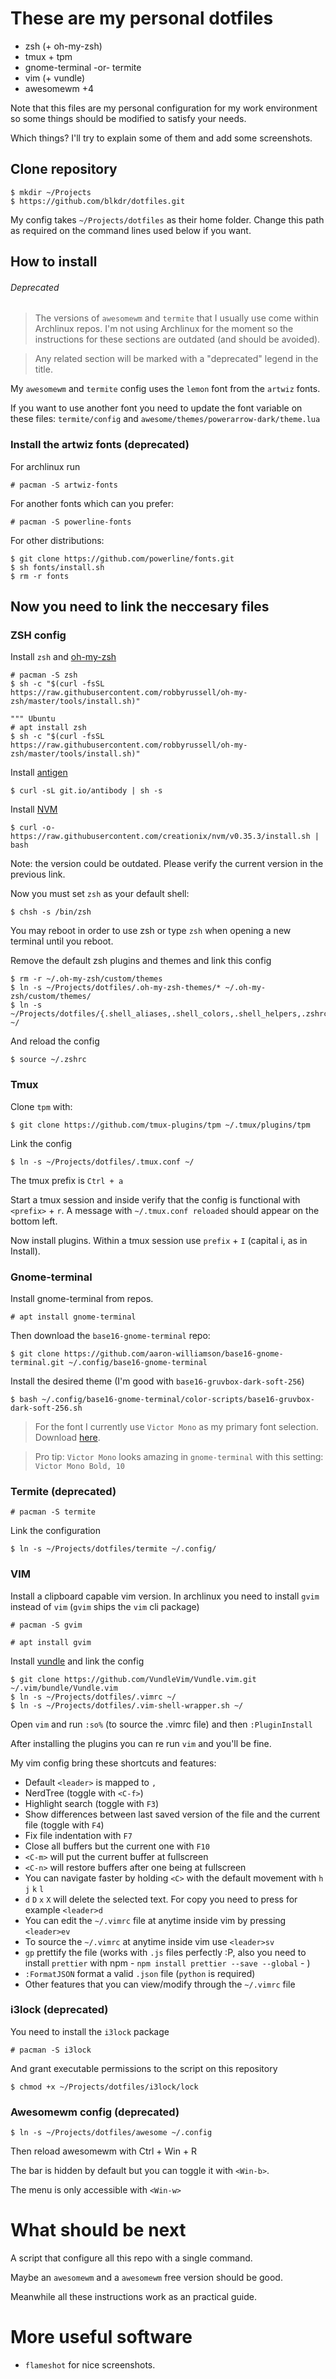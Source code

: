 # These are my personal dotfiles

* zsh (+ oh-my-zsh)
* tmux + tpm
* gnome-terminal -or- termite
* vim (+ vundle)
* awesomewm +4

Note that this files are my personal configuration for my work environment so some things should be modified to satisfy your needs.

Which things? I'll try to explain some of them and add some screenshots.

## Clone repository

```
$ mkdir ~/Projects
$ https://github.com/blkdr/dotfiles.git
```

My config takes `~/Projects/dotfiles` as their home folder. Change this path as required on the command lines used below if you want.

## How to install

###### Deprecated

> The versions of `awesomewm` and `termite` that I usually use come within Archlinux repos. I'm not using Archlinux for the moment so the instructions for these sections are outdated (and should be avoided).

> Any related section will be marked with a "deprecated" legend in the title.

My `awesomewm` and `termite` config uses the `lemon` font from the `artwiz` fonts.

If you want to use another font you need to update the font variable on these files: `termite/config` and `awesome/themes/powerarrow-dark/theme.lua`

### Install the artwiz fonts (deprecated)

For archlinux run

```
# pacman -S artwiz-fonts
```

For another fonts which can you prefer:

```
# pacman -S powerline-fonts
```

For other distributions:

```
$ git clone https://github.com/powerline/fonts.git
$ sh fonts/install.sh
$ rm -r fonts
```

## Now you need to link the neccesary files

### ZSH config

Install `zsh` and [oh-my-zsh](https://github.com/robbyrussell/oh-my-zsh)

```
# pacman -S zsh
$ sh -c "$(curl -fsSL https://raw.githubusercontent.com/robbyrussell/oh-my-zsh/master/tools/install.sh)"
```

```
""" Ubuntu
# apt install zsh
$ sh -c "$(curl -fsSL https://raw.githubusercontent.com/robbyrussell/oh-my-zsh/master/tools/install.sh)"
```

Install [antigen](https://getantibody.github.io/install/)

```
$ curl -sL git.io/antibody | sh -s
```

Install [NVM](https://github.com/creationix/nvm#install-script)

```
$ curl -o- https://raw.githubusercontent.com/creationix/nvm/v0.35.3/install.sh | bash
```
Note: the version could be outdated. Please verify the current version in the previous link.

Now you must set `zsh` as your default shell:

```
$ chsh -s /bin/zsh
```

You may reboot in order to use zsh or type `zsh` when opening a new terminal until you reboot.

Remove the default zsh plugins and themes and link this config

```
$ rm -r ~/.oh-my-zsh/custom/themes
$ ln -s ~/Projects/dotfiles/.oh-my-zsh-themes/* ~/.oh-my-zsh/custom/themes/
$ ln -s ~/Projects/dotfiles/{.shell_aliases,.shell_colors,.shell_helpers,.zshrc} ~/
```

And reload the config

```
$ source ~/.zshrc
```

### Tmux

Clone `tpm` with:

```
$ git clone https://github.com/tmux-plugins/tpm ~/.tmux/plugins/tpm
```

Link the config

```
$ ln -s ~/Projects/dotfiles/.tmux.conf ~/
```

The tmux prefix is `Ctrl + a`

Start a tmux session and inside verify that the config is functional with `<prefix>` + `r`. A message with `~/.tmux.conf reloaded` should appear on the bottom left.

Now install plugins. Within a tmux session use `prefix` + `I` (capital i, as in Install).

### Gnome-terminal

Install gnome-terminal from repos.

```
# apt install gnome-terminal
```

Then download the `base16-gnome-terminal` repo:

```
$ git clone https://github.com/aaron-williamson/base16-gnome-terminal.git ~/.config/base16-gnome-terminal
```

Install the desired theme (I'm good with `base16-gruvbox-dark-soft-256`)

```
$ bash ~/.config/base16-gnome-terminal/color-scripts/base16-gruvbox-dark-soft-256.sh
```

> For the font I currently use `Victor Mono` as my primary font selection. Download [here](https://rubjo.github.io/victor-mono/).

> Pro tip: `Victor Mono` looks amazing in `gnome-terminal` with this setting: `Victor Mono Bold, 10`

### Termite (deprecated)

```
# pacman -S termite
```

Link the configuration

```
$ ln -s ~/Projects/dotfiles/termite ~/.config/
```

### VIM

Install a clipboard capable vim version. In archlinux you need to install `gvim` instead of `vim` (`gvim` ships the `vim` cli package)

```
# pacman -S gvim
```

```
# apt install gvim
```

Install [vundle](https://github.com/VundleVim/Vundle.vim) and link the config

```
$ git clone https://github.com/VundleVim/Vundle.vim.git ~/.vim/bundle/Vundle.vim
$ ln -s ~/Projects/dotfiles/.vimrc ~/
$ ln -s ~/Projects/dotfiles/.vim-shell-wrapper.sh ~/
```

Open `vim` and run `:so%` (to source the .vimrc file) and then `:PluginInstall`

After installing the plugins you can re run `vim` and you'll be fine.

My vim config bring these shortcuts and features:

* Default `<leader>` is mapped to `,`
* NerdTree (toggle with `<C-f>`)
* Highlight search (toggle with `F3`)
* Show differences between last saved version of the file and the current file (toggle with `F4`)
* Fix file indentation with `F7`
* Close all buffers but the current one with `F10`
* `<C-m>` will put the current buffer at fullscreen
* `<C-n>` will restore buffers after one being at fullscreen
* You can navigate faster by holding `<C>` with the default movement with `h` `j` `k` `l`
* `d` `D` `x` `X` will delete the selected text. For copy you need to press for example `<leader>d`
* You can edit the `~/.vimrc` file at anytime inside vim by pressing `<leader>ev`
* To source the `~/.vimrc` at anytime inside vim use `<leader>sv`
* `gp` prettify the file (works with `.js` files perfectly :P, also you need to install `prettier` with npm - `npm install prettier --save --global` - )
* `:FormatJSON` format a valid `.json` file (`python` is required)
* Other features that you can view/modify through the `~/.vimrc` file

### i3lock (deprecated)

You need to install the `i3lock` package 

```
# pacman -S i3lock
```

And grant executable permissions to the script on this repository

```
$ chmod +x ~/Projects/dotfiles/i3lock/lock
```

### Awesomewm config (deprecated)

```
$ ln -s ~/Projects/dotfiles/awesome ~/.config
```

Then reload awesomewm with Ctrl + Win + R

The bar is hidden by default but you can toggle it with `<Win-b>`.

The menu is only accessible with `<Win-w>`

# What should be next

A script that configure all this repo with a single command.

Maybe an `awesomewm` and a `awesomewm` free version should be good.

Meanwhile all these instructions work as an practical guide.

# More useful software

* `flameshot` for nice screenshots.
